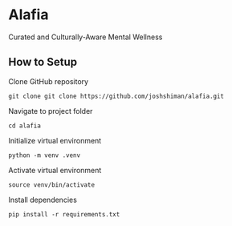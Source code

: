 # Alafia
 Curated and Culturally-Aware Mental Wellness

## How to Setup

Clone GitHub repository

`git clone git clone https://github.com/joshshiman/alafia.git`

Navigate to project folder

`cd alafia`

Initialize virtual environment

`python -m venv .venv`

Activate virtual environment

`source venv/bin/activate`

Install dependencies

`pip install -r requirements.txt`

